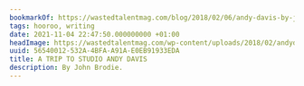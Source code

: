 ```yaml
---
bookmarkOf: https://wastedtalentmag.com/blog/2018/02/06/andy-davis-by-john-brodie/
tags: hooroo, writing
date: 2021-11-04 22:47:50.000000000 +01:00
headImage: https://wastedtalentmag.com/wp-content/uploads/2018/02/andydavisthumb-1-1024x1024.png
uuid: 56540012-532A-4BFA-A91A-E0EB91933EDA
title: A TRIP TO STUDIO ANDY DAVIS
description: By John Brodie.
---
```


